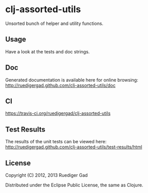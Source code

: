 clj-assorted-utils
==================

Unsorted bunch of helper and utility functions.


## Usage

Have a look at the tests and doc strings.


## Doc

Generated documentation is available here for online browsing: http://ruedigergad.github.com/clj-assorted-utils/doc

## CI

https://travis-ci.org/ruedigergad/clj-assorted-utils

## Test Results

The results of the unit tests can be viewed here: http://ruedigergad.github.com/clj-assorted-utils/test-results/html

## License

Copyright (C) 2012, 2013 Ruediger Gad

Distributed under the Eclipse Public License, the same as Clojure.

